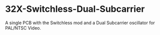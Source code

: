 # 32X-Switchless-Dual-Subcarrier
A single PCB with the Switchless mod and a Dual Subcarrier oscillator for PAL/NTSC Video.
